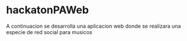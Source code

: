 # hackatonPAWeb
A continuacion se desarrolla una aplicacion web donde se realizara una especie de red social para musicos

